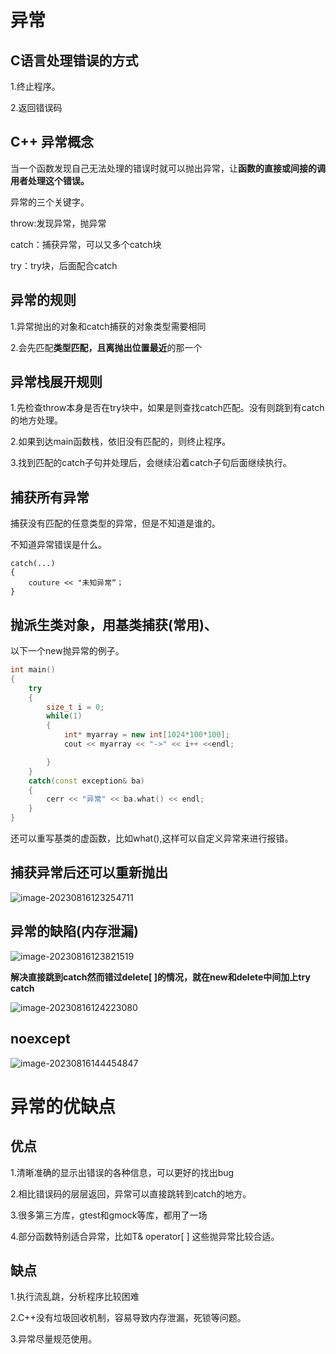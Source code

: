 

#  异常

##  C语言处理错误的方式

1.终止程序。

2.返回错误码

## C++ 异常概念

当一个函数发现自己无法处理的错误时就可以抛出异常，让**函数的直接或间接的调用者处理这个错误。**

异常的三个关键字。

throw:发现异常，抛异常

catch：捕获异常，可以又多个catch块

try：try块，后面配合catch

##  异常的规则

1.异常抛出的对象和catch捕获的对象类型需要相同

2.会先匹配**类型匹配，且离抛出位置最近**的那一个

##  异常栈展开规则

1.先检查throw本身是否在try块中，如果是则查找catch匹配。没有则跳到有catch的地方处理。

2.如果到达main函数栈，依旧没有匹配的，则终止程序。

3.找到匹配的catch子句并处理后，会继续沿着catch子句后面继续执行。

##  捕获所有异常

捕获没有匹配的任意类型的异常，但是不知道是谁的。

 不知道异常错误是什么。

```
catch(...)
{
	couture << "未知异常“；
}
```

## 抛派生类对象，用基类捕获(常用)、

 以下一个new抛异常的例子。

```C++
int main()
{
    try
    {
        size_t i = 0;
        while(1)
        {
            int* myarray = new int[1024*100*100];
            cout << myarray << "->" << i++ <<endl; 

        }
    }
    catch(const exception& ba)
    {
        cerr << "异常" << ba.what() << endl;
    }
}
```

还可以重写基类的虚函数，比如what(),这样可以自定义异常来进行报错。

##  捕获异常后还可以重新抛出



![image-20230816123254711](E:\markdown\图片\image-20230816123254711.png)

##  异常的缺陷(内存泄漏)

![image-20230816123821519](E:\markdown\图片\image-20230816123821519.png)

**解决直接跳到catch然而错过delete[ ]的情况，就在new和delete中间加上try catch**

![image-20230816124223080](E:\markdown\图片\image-20230816124223080.png) 

##  noexcept

![image-20230816144454847](E:\markdown\图片\image-20230816144454847.png)

#  异常的优缺点

##  优点

1.清晰准确的显示出错误的各种信息，可以更好的找出bug

2.相比错误码的层层返回，异常可以直接跳转到catch的地方。

3.很多第三方库，gtest和gmock等库，都用了一场

4.部分函数特别适合异常，比如T& operator[ ] 这些抛异常比较合适。

##  缺点

1.执行流乱跳，分析程序比较困难

2.C++没有垃圾回收机制，容易导致内存泄漏，死锁等问题。

3.异常尽量规范使用。

